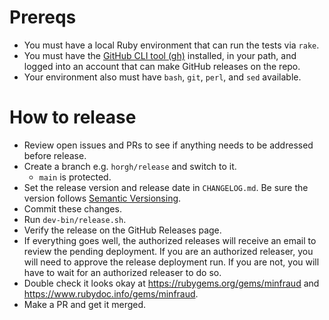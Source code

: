 # Prereqs

* You must have a local Ruby environment that can run the tests
  via `rake`.
* You must have the [GitHub CLI tool (gh)](https://cli.github.com/)
  installed, in your path, and logged into an account that can
  make GitHub releases on the repo.
* Your environment also must have `bash`, `git`, `perl`, and `sed`
  available.

# How to release

* Review open issues and PRs to see if anything needs to be addressed
  before release.
* Create a branch e.g. `horgh/release` and switch to it.
  * `main` is protected.
* Set the release version and release date in `CHANGELOG.md`. Be sure
  the version follows [Semantic Versionsing](https://semver.org/).
* Commit these changes.
* Run `dev-bin/release.sh`.
* Verify the release on the GitHub Releases page.
* If everything goes well, the authorized releases will receive an email
  to review the pending deployment. If you are an authorized releaser,
  you will need to approve the release deployment run. If you are not,
  you will have to wait for an authorized releaser to do so.
* Double check it looks okay at https://rubygems.org/gems/minfraud and
  https://www.rubydoc.info/gems/minfraud.
* Make a PR and get it merged.
